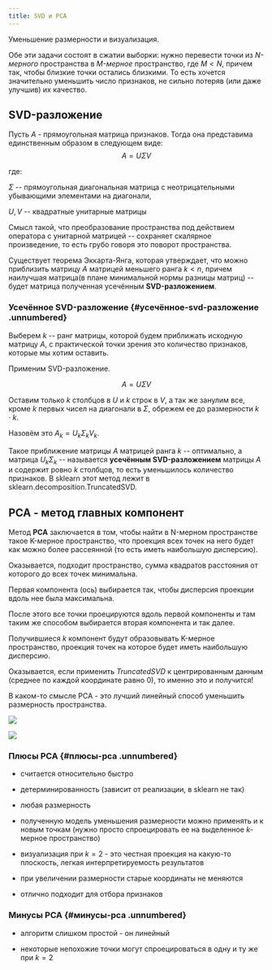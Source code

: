 ```yaml
---
title: SVD и PCA
---
```


Уменьшение размерности и визуализация.

Обе эти задачи состоят в сжатии выборки: нужно перевести точки из
*N-мерного* пространства в *M-мерное* пространство, где $M < N$, причем
так, чтобы близкие точки остались близкими. То есть хочется значительно
уменьшить число признаков, не сильно потеряв (или даже улучшив) их
качество.

## SVD-разложение

Пусть $A$ - прямоугольная матрица признаков. Тогда она представима
единственным образом в следующем виде: $$A = U \Sigma V$$

где:

$\Sigma$ -- прямоугольная диагональная матрица с неотрицательными
убывающими элементами на диагонали,

$U, V$ -- квадратные унитарные матрицы

Cмысл такой, что преобразование пространства под действием оператора с
унитарной матрицей -- сохраняет скалярное произведение, то есть грубо
говоря это поворот пространства.

Существует теорема Эккарта-Янга, которая утверждает, что можно
приблизить матрицу $A$ матрицей меньшего ранга $k < n$, причем наилучшая
матрица(в плане минимальной нормы разницы матриц) -- будет матрица
полученная усечённым **SVD-разложением**.

### Усечённое SVD-разложение {#усечённое-svd-разложение .unnumbered}

Выберем $k$ -- ранг матрицы, которой будем приближать исходную матрицу
$A$, с практической точки зрения это количество признаков, которые мы
хотим оставить.

Применим SVD-разложение.

$$A = U \Sigma V$$

Оставим только $k$ столбцов в $U$ и $k$ строк в $V$, а так же занулим
все, кроме $k$ первых чисел на диагонали в $\Sigma$, обрежем ее до
размерности $k \cdot k$.

Назовём это $A_{k} = U_{k} \Sigma_{k} V_{k}$.

Такое приближение матрицы $A$ матрицей ранга $k$ -- оптимально, а
матрица $U_{k} \Sigma_{k}$ -- называется **усечённым SVD-разложением**
матрицы $A$ и содержит ровно $k$ столбцов, то есть уменьшилось
количество признаков. В sklearn этот метод лежит в
sklearn.decomposition.TruncatedSVD.

## PCA - метод главных компонент

Метод **PCA** заключается в том, чтобы найти в N-мерном пространстве
такое K-мерное пространство, что проекция всех точек на него будет как
можно более рассеянной (то есть иметь наибольшую дисперсию).

Оказывается, подходит пространство, сумма квадратов расстояния от
которого до всех точек минимальна.

Первая компонента (ось) выбирается так, чтобы дисперсия проекции вдоль
нее была максимальна.

После этого все точки проецируются вдоль первой компоненты и там таким
же способом выбирается вторая компонента и так далее.

Получившиеся $k$ компонент будут образовывать K-мерное пространство,
проекция точек на которое будет иметь наибольшую дисперсию.

Оказывается, если применить *TruncatedSVD* к центрированным данным
(среднее по каждой координате равно 0), то именно это и получится!

В каком-то смысле PCA - это лучший линейный способ уменьшить размерность
пространства.

![](../img/pca.png)

![](../img/pca-sample.png)

### Плюсы PCA {#плюсы-pca .unnumbered}

-   считается относительно быстро

-   детерминированность (зависит от реализации, в sklearn не так)

-   любая размерность

-   полученную модель уменьшения размерности можно применять и к новым
    точкам (нужно просто спроецировать ее на выделенное $k$-мерное
    пространство)

-   визуализация при $k = 2$ - это честная проекция на какую-то
    плоскость, легкая интерпретируемость результатов

-   при увеличении размерности старые координаты не меняются

-   отлично подходит для отбора признаков

### Минусы PCA {#минусы-pca .unnumbered}

-   алгоритм слишком простой - он линейный

-   некоторые непохожие точки могут спроецироваться в одну и ту же при
    $k = 2$


